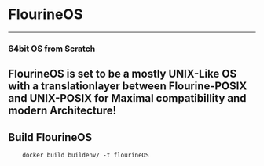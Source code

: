 # FlourineOS
---
### 64bit OS from Scratch



## FlourineOS is set to be a mostly UNIX-Like OS with a translationlayer between Flourine-POSIX and UNIX-POSIX for Maximal compatibillity and modern Architecture!



## Build FlourineOS


```shell
    docker build buildenv/ -t flourineOS
```